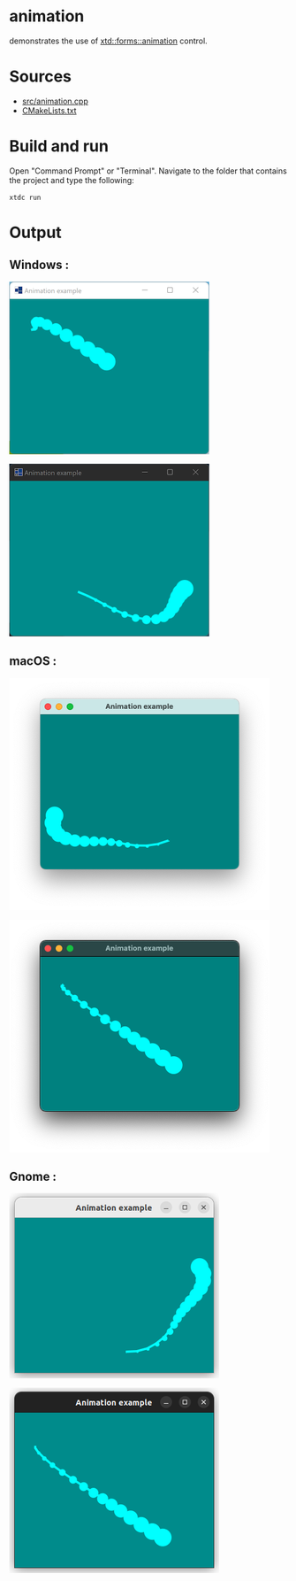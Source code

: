 # animation

demonstrates the use of [xtd::forms::animation](../../../../src/xtd.forms/include/xtd/forms/animation.h) control.

# Sources

* [src/animation.cpp](src/animation.cpp)
* [CMakeLists.txt](CMakeLists.txt)

# Build and run

Open "Command Prompt" or "Terminal". Navigate to the folder that contains the project and type the following:

```shell
xtdc run
```

# Output

## Windows :

![Screenshot](../../../../docs/pictures/examples/controls/animation_w.png)

![Screenshot](../../../../docs/pictures/examples/controls/animation_wd.png)

## macOS :

![Screenshot](../../../../docs/pictures/examples/controls/animation_m.png)

![Screenshot](../../../../docs/pictures/examples/controls/animation_md.png)

## Gnome :

![Screenshot](../../../../docs/pictures/examples/controls/animation_g.png)

![Screenshot](../../../../docs/pictures/examples/controls/animation_gd.png)
